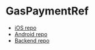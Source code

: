# GasPaymentRef
* [iOS repo](https://github.com/dxmvsh/gas-ios)
* [Android repo](https://github.com/aliw7182/gas-android)
* [Backend repo](https://github.com/meirrrrrr/KazTransGas)
